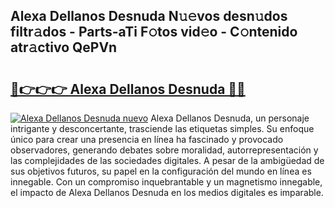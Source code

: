 ## Alexa Dellanos Desnuda N𝚞𝚎vos desn𝚞dos filtr𝚊dos - Parts-aTi F𝚘tos vid𝚎o - C𝚘ntenido atr𝚊ctivo QePVn

# <h2><a href="http://mbczyu.tromn.icu/?c=Alexa+Dellanos+Desnuda">🔗👉👉👉 Alexa Dellanos Desnuda 🔗🔗</a></h2>

[![Alexa Dellanos Desnuda nuevo](https://i.imgur.com/pEAQMta.gif)](http://mbczyu.tromn.icu/?c=Alexa+Dellanos+Desnuda)
Alexa Dellanos Desnuda, un personaje intrigante y desconcertante, trasciende las etiquetas simples. Su enfoque único para crear una presencia en línea ha fascinado y provocado observadores, generando debates sobre moralidad, autorrepresentación y las complejidades de las sociedades digitales. A pesar de la ambigüedad de sus objetivos futuros, su papel en la configuración del mundo en línea es innegable. Con un compromiso inquebrantable y un magnetismo innegable, el impacto de Alexa Dellanos Desnuda en los medios digitales es imparable.
